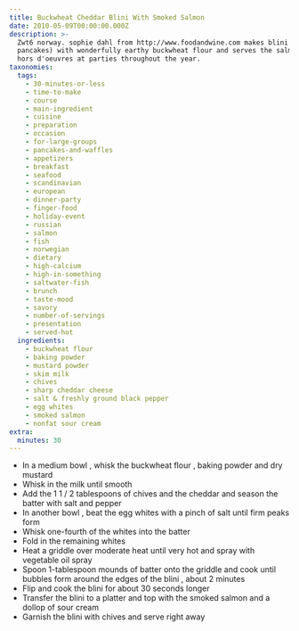 ```yaml
---
title: Buckwheat Cheddar Blini With Smoked Salmon
date: 2010-05-09T00:00:00.000Z
description: >-
  Zwt6 norway. sophie dahl from http://www.foodandwine.com makes blini (mini
  pancakes) with wonderfully earthy buckwheat flour and serves the salmon-topped
  hors d'oeuvres at parties throughout the year.
taxonomies:
  tags:
    - 30-minutes-or-less
    - time-to-make
    - course
    - main-ingredient
    - cuisine
    - preparation
    - occasion
    - for-large-groups
    - pancakes-and-waffles
    - appetizers
    - breakfast
    - seafood
    - scandinavian
    - european
    - dinner-party
    - finger-food
    - holiday-event
    - russian
    - salmon
    - fish
    - norwegian
    - dietary
    - high-calcium
    - high-in-something
    - saltwater-fish
    - brunch
    - taste-mood
    - savory
    - number-of-servings
    - presentation
    - served-hot
  ingredients:
    - buckwheat flour
    - baking powder
    - mustard powder
    - skim milk
    - chives
    - sharp cheddar cheese
    - salt & freshly ground black pepper
    - egg whites
    - smoked salmon
    - nonfat sour cream
extra:
  minutes: 30
---
```

 - In a medium bowl , whisk the buckwheat flour , baking powder and dry mustard
 - Whisk in the milk until smooth
 - Add the 1 1 / 2 tablespoons of chives and the cheddar and season the batter with salt and pepper
 - In another bowl , beat the egg whites with a pinch of salt until firm peaks form
 - Whisk one-fourth of the whites into the batter
 - Fold in the remaining whites
 - Heat a griddle over moderate heat until very hot and spray with vegetable oil spray
 - Spoon 1-tablespoon mounds of batter onto the griddle and cook until bubbles form around the edges of the blini , about 2 minutes
 - Flip and cook the blini for about 30 seconds longer
 - Transfer the blini to a platter and top with the smoked salmon and a dollop of sour cream
 - Garnish the blini with chives and serve right away
